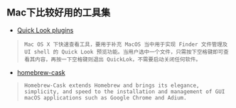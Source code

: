 ## Mac下比较好用的工具集
* [Quick Look plugins](https://github.com/sindresorhus/quick-look-plugins)
>`Mac OS X 下快速查看工具，要用于补充 MacOS 当中用于实现 Finder 文件管理及 UI shell 的 Quick Look 预览功能。当用户选中一个文件，只需按下空格键即可查看其内容，再按一下空格键则退出 QuickLok，不需要启动关闭任何软件。`

* [homebrew-cask](https://github.com/caskroom/homebrew-cask)
>`Homebrew-Cask extends Homebrew and brings its elegance, simplicity, and speed to the installation and management of GUI macOS applications such as Google Chrome and Adium.`
